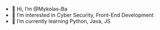 - 👋 Hi, I’m @Mykolas-Ba
- 👀 I’m interested in Cyber Security, Front-End Development 
- 🌱 I’m currently learning Python, Java, JS

<!---
Mykolas-Ba/Mykolas-Ba is a ✨ special ✨ repository because its `README.md` (this file) appears on your GitHub profile.
You can click the Preview link to take a look at your changes.
--->
